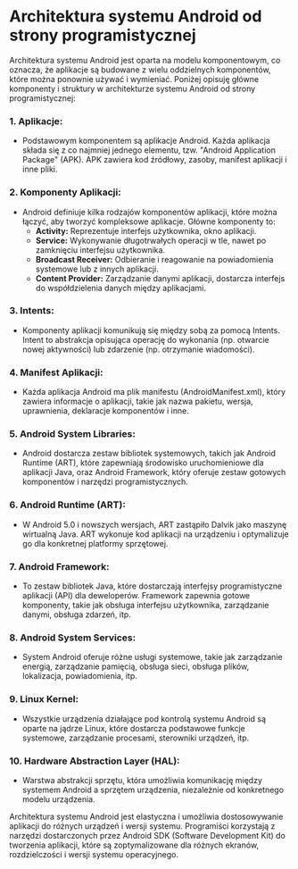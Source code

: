 # Architektura systemu Android od strony programistycznej

Architektura systemu Android jest oparta na modelu komponentowym, co oznacza, że aplikacje są budowane z wielu oddzielnych komponentów, które można ponownie używać i wymieniać. Poniżej opisuję główne komponenty i struktury w architekturze systemu Android od strony programistycznej:

### 1. **Aplikacje:**
   - Podstawowym komponentem są aplikacje Android. Każda aplikacja składa się z co najmniej jednego elementu, tzw. "Android Application Package" (APK). APK zawiera kod źródłowy, zasoby, manifest aplikacji i inne pliki.

### 2. **Komponenty Aplikacji:**
   - Android definiuje kilka rodzajów komponentów aplikacji, które można łączyć, aby tworzyć kompleksowe aplikacje. Główne komponenty to:
     - **Activity:** Reprezentuje interfejs użytkownika, okno aplikacji.
     - **Service:** Wykonywanie długotrwałych operacji w tle, nawet po zamknięciu interfejsu użytkownika.
     - **Broadcast Receiver:** Odbieranie i reagowanie na powiadomienia systemowe lub z innych aplikacji.
     - **Content Provider:** Zarządzanie danymi aplikacji, dostarcza interfejs do współdzielenia danych między aplikacjami.

### 3. **Intents:**
   - Komponenty aplikacji komunikują się między sobą za pomocą Intents. Intent to abstrakcja opisująca operację do wykonania (np. otwarcie nowej aktywności) lub zdarzenie (np. otrzymanie wiadomości).

### 4. **Manifest Aplikacji:**
   - Każda aplikacja Android ma plik manifestu (AndroidManifest.xml), który zawiera informacje o aplikacji, takie jak nazwa pakietu, wersja, uprawnienia, deklaracje komponentów i inne.

### 5. **Android System Libraries:**
   - Android dostarcza zestaw bibliotek systemowych, takich jak Android Runtime (ART), które zapewniają środowisko uruchomieniowe dla aplikacji Java, oraz Android Framework, który oferuje zestaw gotowych komponentów i narzędzi programistycznych.

### 6. **Android Runtime (ART):**
   - W Android 5.0 i nowszych wersjach, ART zastąpiło Dalvik jako maszynę wirtualną Java. ART wykonuje kod aplikacji na urządzeniu i optymalizuje go dla konkretnej platformy sprzętowej.

### 7. **Android Framework:**
   - To zestaw bibliotek Java, które dostarczają interfejsy programistyczne aplikacji (API) dla deweloperów. Framework zapewnia gotowe komponenty, takie jak obsługa interfejsu użytkownika, zarządzanie danymi, obsługa zdarzeń, itp.

### 8. **Android System Services:**
   - System Android oferuje różne usługi systemowe, takie jak zarządzanie energią, zarządzanie pamięcią, obsługa sieci, obsługa plików, lokalizacja, powiadomienia, itp.

### 9. **Linux Kernel:**
   - Wszystkie urządzenia działające pod kontrolą systemu Android są oparte na jądrze Linux, które dostarcza podstawowe funkcje systemowe, zarządzanie procesami, sterowniki urządzeń, itp.

### 10. **Hardware Abstraction Layer (HAL):**
   - Warstwa abstrakcji sprzętu, która umożliwia komunikację między systemem Android a sprzętem urządzenia, niezależnie od konkretnego modelu urządzenia.

Architektura systemu Android jest elastyczna i umożliwia dostosowywanie aplikacji do różnych urządzeń i wersji systemu. Programiści korzystają z narzędzi dostarczonych przez Android SDK (Software Development Kit) do tworzenia aplikacji, które są zoptymalizowane dla różnych ekranów, rozdzielczości i wersji systemu operacyjnego.